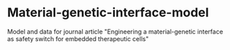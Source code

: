 # Material-genetic-interface-model
Model and data for journal article "Engineering a material-genetic interface as safety switch for embedded therapeutic cells"

